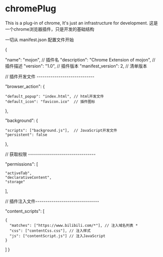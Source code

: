 # chromePlug
This is a plug-in of chrome,  It's just an infrastructure for development.
这是一个chrome浏览器插件，只是开发的基础结构


一切从 manifest.json 配置文件开始

{

  "name": "mojon", // 插件名
  "description": "Chrome Extension of mojon", // 插件描述
  "version": "1.0",  // 插件版本
  "manifest_version": 2, // 清单版本
  
  // 插件开发文件 -----------------------------
  
  "browser_action": {
  
    "default_popup": "index.html", // html开发文件
    "default_icon": "favicon.ico"  // 插件图标
  },
  
  "background": {
  
    "scripts": ["background.js"],  // JavaScript开发文件
    "persistent": false
  },
  
  // 获取权限 ----------------------------------
  
  "permissions": [
  
    "activeTab",
    "declarativeContent",
    "storage"
  ],
  
  // 插件注入文件--------------------------------
  
  "content_scripts": [
  
    {
      "matches": ["https://www.bilibili.com/*"], // 注入域名列表 * 
      "css": ["contentCss.css"], // 注入样式
      "js": ["contentScript.js"] // 注入JavaScript
    }
  ]
}
